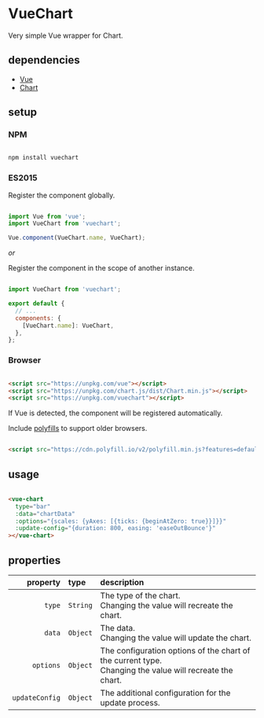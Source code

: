 # VueChart

Very simple Vue wrapper for Chart.

## dependencies

- [Vue](https://github.com/vuejs/vue)
- [Chart](https://github.com/chartjs/Chart.js)

## setup

### NPM

```sh

npm install vuechart

```

### ES2015

Register the component globally.

```js

import Vue from 'vue';
import VueChart from 'vuechart';

Vue.component(VueChart.name, VueChart);

```

*or*

Register the component in the scope of another instance.

```js

import VueChart from 'vuechart';

export default {
  // ...
  components: {
    [VueChart.name]: VueChart,
  },
};

```

### Browser

```html

<script src="https://unpkg.com/vue"></script>
<script src="https://unpkg.com/chart.js/dist/Chart.min.js"></script>
<script src="https://unpkg.com/vuechart"></script>

```

If Vue is detected, the component will be registered automatically.

Include [polyfills](https://polyfill.io/) to support older browsers.

```html

<script src="https://cdn.polyfill.io/v2/polyfill.min.js?features=default,Object.entries"></script>

```

## usage

```html

<vue-chart
  type="bar"
  :data="chartData"
  :options="{scales: {yAxes: [{ticks: {beginAtZero: true}}]}}"
  :update-config="{duration: 800, easing: 'easeOutBounce'}"
></vue-chart>

```

## properties

| property | type | description |
| ---: | :--- | :--- |
| `type` | `String` | The type of the chart.<br/>Changing the value will recreate the chart. |
| `data` | `Object` | The data.<br/>Changing the value will update the chart. |
| `options` | `Object` | The configuration options of the chart of the current type.<br/>Changing the value will recreate the chart. |
| `updateConfig` | `Object` | The additional configuration for the update process. |
